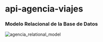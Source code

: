 # api-agencia-viajes

### Modelo Relacional de la Base de Datos
![agencia_relational_model](https://user-images.githubusercontent.com/83193118/233818609-5a3e69a4-1bb4-4c36-93d9-bca786c9da0e.png)
